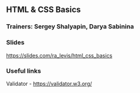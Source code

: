 ## HTML & CSS Basics

### Trainers: Sergey Shalyapin, Darya Sabinina

### Slides 

https://slides.com/ra_levis/html_css_basics

### Useful links

Validator - https://validator.w3.org/

 

